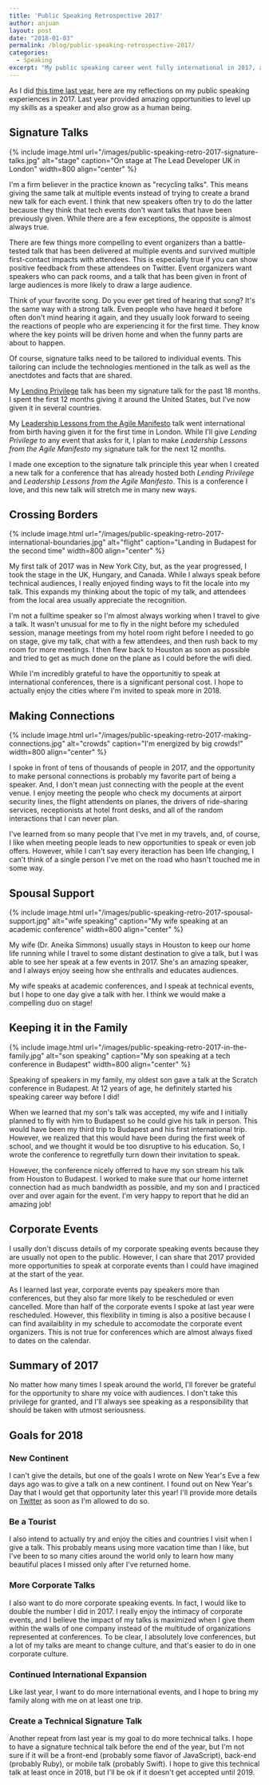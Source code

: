 ```yaml
---
title: 'Public Speaking Retrospective 2017'
author: anjuan
layout: post
date: "2018-01-03"
permalink: /blog/public-speaking-retrospective-2017/
categories:
  - Speaking
excerpt: "My public speaking career went fully international in 2017, and I'm more thankful than ever for the privilege to take the stage at tech events all over the world. Once again, this is what I learned and my goals for the future."
---
```


As I did [this time last year](http://anjuansimmons.com/blog/public-speaking-retrospective-2016/), here are my reflections on my public speaking experiences in 2017. Last year provided amazing opportunities to level up my skills as a speaker and also grow as a human being.

## Signature Talks

{% include image.html url="/images/public-speaking-retro-2017-signature-talks.jpg" alt="stage" caption="On stage at The Lead Developer UK in London" width=800 align="center" %}

I'm a firm believer in the practice known as "recycling talks". This means giving the same talk at multiple events instead of trying to create a brand new talk for each event. I think that new speakers often try to do the latter because they think that tech events don't want talks that have been previously given. While there are a few exceptions, the opposite is almost always true.

There are few things more compelling to event organizers than a battle-tested talk that has been delivered at multiple events and survived multiple first-contact impacts with attendees. This is especially true if you can show positive feedback from these attendees on Twitter. Event organizers want speakers who can pack rooms, and a talk that has been given in front of large audiences is more likely to draw a large audience.

Think of your favorite song. Do you ever get tired of hearing that song? It's the same way with a strong talk. Even people who have heard it before often don't mind hearing it again, and they usually look forward to seeing the reactions of people who are experiencing it for the first time. They know where the key points will be driven home and when the funny parts are about to happen.

Of course, signature talks need to be tailored to individual events. This tailoring can include the technologies mentioned in the talk as well as the anectdotes and facts that are shared.

My [Lending Privilege](http://anjuansimmons.com/talks/lending-privilege/) talk has been my signature talk for the past 18 months. I spent the first 12 months giving it around the United States, but I've now given it in several countries.

My [Leadership Lessons from the Agile Manifesto](http://anjuansimmons.com/talks/leadership-lessons-from-the-agile-manifesto/) talk went international from birth having given it for the first time in London. While I'll give *Lending Privilege* to any event that asks for it, I plan to make *Leadership Lessons from the Agile Manifesto* my signature talk for the next 12 months.

I made one exception to the signature talk principle this year when I created a new talk for a conference that has already hosted both *Lending Privilege* and *Leadership Lessons from the Agile Manifesto*. This is a conference I love, and this new talk will stretch me in many new ways.

## Crossing Borders

{% include image.html url="/images/public-speaking-retro-2017-international-boundaries.jpg" alt="flight" caption="Landing in Budapest for the second time" width=800 align="center" %}

My first talk of 2017 was in New York City, but, as the year progressed, I took the stage in the UK, Hungary, and Canada. While I always speak before technical audiences, I really enjoyed finding ways to fit the locale into my talk. This expands my thinking about the topic of my talk, and attendees from the local area usually appreciate the recognition.

I'm not a fulltime speaker so I'm almost always working when I travel to give a talk. It wasn't unusual for me to fly in the night before my scheduled session, manage meetings from my hotel room right before I needed to go on stage, give my talk, chat with a few attendees, and then rush back to my room for more meetings. I then flew back to Houston as soon as possible and tried to get as much done on the plane as I could before the wifi died.

While I'm incredibly grateful to have the opportunitiy to speak at international conferences, there is a significant personal cost. I hope to actually enjoy the cities where I'm invited to speak more in 2018.

## Making Connections

{% include image.html url="/images/public-speaking-retro-2017-making-connections.jpg" alt="crowds" caption="I'm energized by big crowds!" width=800 align="center" %}

I spoke in front of tens of thousands of people in 2017, and the opportunity to make personal connections is probably my favorite part of being a speaker. And, I don't mean just connecting with the people at the event venue. I enjoy meeting the people who check my documents at airport security lines, the flight attendents on planes, the drivers of ride-sharing services, receptionists at hotel front desks, and all of the random interactions that I can never plan.

I've learned from so many people that I've met in my travels, and, of course, I like when meeting people leads to new opportunities to speak or even job offers. However, while I can't say every iteraction has been life changing, I can't think of a single person I've met on the road who hasn't touched me in some way.

## Spousal Support

{% include image.html url="/images/public-speaking-retro-2017-spousal-support.jpg" alt="wife speaking" caption="My wife speaking at an academic conference" width=800 align="center" %}

My wife (Dr. Aneika Simmons) usually stays in Houston to keep our home life running while I travel to some distant destination to give a talk, but I was able to see her speak at a few events in 2017. She's an amazing speaker, and I always enjoy seeing how she enthralls and educates audiences. 

My wife speaks at academic conferences, and I speak at technical events, but I hope to one day give a talk with her. I think we would make a compelling duo on stage!

## Keeping it in the Family

{% include image.html url="/images/public-speaking-retro-2017-in-the-family.jpg" alt="son speaking" caption="My son speaking at a tech conference in Budapest" width=800 align="center" %}

Speaking of speakers in my family, my oldest son gave a talk at the Scratch conference in Budapest. At 12 years of age, he definitely started his speaking career way before I did! 

When we learned that my son's talk was accepted, my wife and I initially planned to fly with him to Budapest so he could give his talk in person. This would have been my third trip to Budapest and his first international trip. However, we realized that this would have been during the first week of school, and we thought it would be too disruptive to his education. So, I wrote the conference to regretfully turn down their invitation to speak.

However, the conference nicely offerred to have my son stream his talk from Houston to Budapest. I worked to make sure that our home internet connection had as much bandwidth as possible, and my son and I practiced over and over again for the event. I'm very happy to report that he did an amazing job!

## Corporate Events

I usally don't discuss details of my corporate speaking events because they are usually not open to the public. However, I can share that 2017 provided more opportunities to speak at corporate events than I could have imagined at the start of the year.

 As I learned last year, corporate events pay speakers more than conferences, but they also far more likely to be rescheduled or even cancelled. More than half of the corporate events I spoke at last year were rescheduled. However, this flexibility in timing is also a positive because I can find availaiblity in my schedule to accomodate the corporate event organizers. This is not true for conferences which are almost always fixed to dates on the calendar. 

## Summary of 2017

No matter how many times I speak around the world, I'll forever be grateful for the opportunity to share my voice with audiences. I don't take this privilege for granted, and I'll always see speaking as a responsibility that should be taken with utmost seriousness.

## Goals for 2018

### New Continent

I can't give the details, but one of the goals I wrote on New Year's Eve a few days ago was to give a talk on a new continent. I found out on New Year's Day that I would get that opportunity later this year! I'll provide more details on [Twitter](https://twitter.com/anjuan) as soon as I'm allowed to do so.

### Be a Tourist

I also intend to actually try and enjoy the cities and countries I visit when I give a talk. This probably means using more vacation time than I like, but I've been to so many cities around the world only to learn how many beautiful places I missed only after I've returned home.

### More Corporate Talks

I also want to do more corporate speaking events. In fact, I would like to double the number I did in 2017. I really enjoy the intimacy of corporate events, and I believe the impact of my talks is maximized when I give them within the walls of one company instead of the multitude of organizations represented at conferences. To be clear, I absolutely love conferences, but a lot of my talks are meant to change culture, and that's easier to do in one corporate culture.

### Continued International Expansion

Like last year, I want to do more international events, and I hope to bring my family along with me on at least one trip.

### Create a Technical Signature Talk

Another repeat from last year is my goal to do more technical talks. I hope to have a signature technical talk before the end of the year, but I'm not sure if it will be a front-end (probably some flavor of JavaScript), back-end (probably Ruby), or mobile talk (probably Swift). I hope to give this technical talk at least once in 2018, but I'll be ok if it doesn't get accepted until 2019.